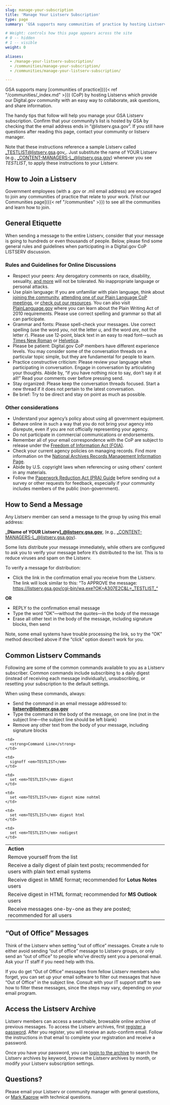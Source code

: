```yaml
---
slug: manage-your-subscription
title: 'Manage Your Listserv Subscription'
type: page
summary: 'GSA supports many communities of practice by hosting Listservs which provide our Digital.gov community with an easy way to collaborate, ask questions, and share information.'

# Weight: controls how this page appears across the site
# 0 -- hidden
# 1 -- visible
weight: 0

aliases:
  - /manage-your-listserv-subscription/
  - /communities/manage-your-subscription/
  - /communities/manage-your-listserv-subscription/

---
```


GSA supports many [communities of practice]({{< ref "/communities/_index.md" >}}) (CoP) by hosting Listservs which provide our Digital.gov community with an easy way to collaborate, ask questions, and share information.

The handy tips that follow will help you manage your GSA Listserv subscription. Confirm that your community’s list is hosted by GSA by checking that the email address ends in “@listserv.gsa.gov”. If you still have questions after reading this page, contact your community or listserv manager.

Note that these instructions reference a sample Listserv called _TESTLIST@listserv.gsa.gov_. Just substitute the name of YOUR Listserv (e.g., _CONTENT-MANAGERS-L_@listserv.gsa.gov) whenever you see _TESTLIST_, to apply these instructions to your Listserv.

## How to Join a Listserv

Government employees (with a .gov or .mil email address) are encouraged to join any communities of practice that relate to your work. [Visit our Communities page]({{< ref "/communities" >}}) to see all the communities and learn how to join.

## General Etiquette

When sending a message to the entire Listserv, consider that your message is going to hundreds or even thousands of people. Below, please find some general rules and guidelines when participating in a Digital.gov CoP LISTSERV discussion.

### Rules and Guidelines for Online Discussions

- Respect your peers: Any derogatory comments on race, disability, sexuality, [and more](https://handbook.tts.gsa.gov/code-of-conduct/) will not be tolerated. No inappropriate language or personal attacks.
- Use plain language: If you are unfamiliar with plain language, think about [joining the community](https://digital.gov/communities/plain-language/), [attending one of our Plain Language CoP meetings](https://digital.gov/events/), or [check out our resources](https://digital.gov/topics/plain-language/). You can also visit [PlainLanguage.gov](https://www.plainlanguage.gov/) where you can learn about the Plain Writing Act of 2010 requirements. Please use correct spelling and grammar so that all can participate.
- Grammar and fonts: Please spell-check your messages. Use correct spelling (use the word _you_, not the letter _u_, and the word _are_, not the letter _r_). Please use 12-point, black text in an easy to read font&mdash;such as [Times New Roman](https://en.wikipedia.org/wiki/Times_New_Roman) or [Helvetica](https://en.wikipedia.org/wiki/Helvetica).
- Please be patient: Digital.gov CoP members have different experience levels. You may consider some of the conversation threads on a particular topic simple, but they are fundamental for people to learn.
- Practice constructive criticism: Please review your language when participating in conversation. Engage in conversation by articulating your thoughts. Abide by, “if you have nothing nice to say, don’t say it at all!” Read your comments over before pressing send.
- Stay organized: Please keep the conversation threads focused. Start a new thread if it does not pertain to the latest conversation.
- Be brief: Try to be direct and stay on point as much as possible.

### Other considerations

- Understand your agency’s policy about using all government equipment.
- Behave online in such a way that you do not bring your agency into disrepute, even if you are not officially representing your agency.
- Do not participate in commercial communications or endorsements.
- Remember all of your email correspondence with the CoP are subject to release under the [Freedom of Information Act (FOIA)](https://www.foia.gov/).
- Check your current agency policies on managing records. Find more information on the [National Archives Records Management Information Page](https://www.archives.gov/records-mgmt).
- Abide by U.S. copyright laws when referencing or using others' content in any materials.
- Follow the [Paperwork Reduction Act (PRA) Guide](https://www.opm.gov/about-us/open-government/digital-government-strategy/fitara/paperwork-reduction-act-guide.pdf) before sending out a survey or other requests for feedback, especially if your community includes members of the public (non-government).

## How to Send a Message

Any Listserv member can send a message to the group by using this email address:

**_[Name of YOUR Listserv]_@listserv.gsa.gov**, (e.g., _CONTENT-MANAGERS-L_@listserv.gsa.gov).

Some lists distribute your message immediately, while others are configured to ask you to verify your message before it’s distributed to the list. This is to reduce viruses and spam on the Listserv.

To verify a message for distribution:

* Click the link in the confirmation email you receive from the Listserv. The link will look similar to this: “To APPROVE the message: https://listserv.gsa.gov/cgi-bin/wa.exe?OK=A307E2C&L=_TESTLIST_“

**OR**

* REPLY to the confirmation email message
* Type the word “OK”—without the quotes—in the body of the message
* Erase all other text in the body of the message, including signature blocks, then send

Note, some email systems have trouble processing the link, so try the “OK” method described above if the “click” option doesn’t work for you.

## Common Listserv Commands

Following are some of the common commands available to you as a Listserv subscriber. Common commands include subscribing to a daily digest (instead of receiving each message individually), unsubscribing, or resetting your subscription to the default settings.

When using these commands, always:

* Send the command in an email message addressed to: **listserv@listserv.gsa.gov**
* Type the command in the body of the message, on one line (not in the subject line—the subject line should be left blank)
* Remove any other text from the body of your message, including signature blocks

<table>
  <tr>
    <td style="width: 50%">
      <strong>Action</strong>
    </td>

    <td>
      <strong>Command Line</strong>
    </td>
  </tr>

  <tr>
    <td>
      Remove yourself from the list
    </td>

    <td>
      signoff <em>TESTLIST</em>
    </td>
  </tr>

  <tr>
    <td>
      Receive a daily digest of plain text posts; recommended for users with plain text email systems
    </td>

    <td>
      set <em>TESTLIST</em> digest
    </td>
  </tr>

  <tr>
    <td>
      Receive digest in MIME format; recommended for <strong>Lotus Notes</strong> users
    </td>

    <td>
      set <em>TESTLIST</em> digest mime nohtml
    </td>
  </tr>

  <tr>
    <td>
      Receive digest in HTML format; recommended for <strong>MS Outlook</strong> users
    </td>

    <td>
      set <em>TESTLIST</em> digest html
    </td>
  </tr>

  <tr>
    <td>
      Receive messages one-by-one as they are posted; recommended for all users
    </td>

    <td>
      set <em>TESTLIST</em> nodigest
    </td>
  </tr>
</table>

## “Out of Office” Messages

Think of the Listserv when setting “out of office” messages. Create a rule to either avoid sending “out of office” message to Listserv groups, or only send an “out of office” to people who’ve directly sent you a personal email. Ask your IT staff if you need help with this.

If you do get “Out of Office” messages from fellow Listserv members who forget, you can set up your email software to filter out messages that have “Out of Office” in the subject line. Consult with your IT support staff to see how to filter these messages, since the steps may vary, depending on your email program.

## Access the Listserv Archive

Listserv members can access a searchable, browsable online archive of previous messages. To access the Listserv archives, first [register a password](https://listserv.gsa.gov/cgi-bin/wa.exe?GETPW1). After you register, you will receive an auto-confirm email. Follow the instructions in that email to complete your registration and receive a password.

Once you have your password, you can [login to the archive](https://listserv.gsa.gov/cgi-bin/wa.exe?LOGON) to search the Listserv archives by keyword, browse the Listserv archives by month, or modify your Listserv subscription settings.

## Questions?

Please email your Listserv or community manager with general questions, or [Mark Kaprow](mailto:mark.kaprow@gsa.gov) with technical questions.

